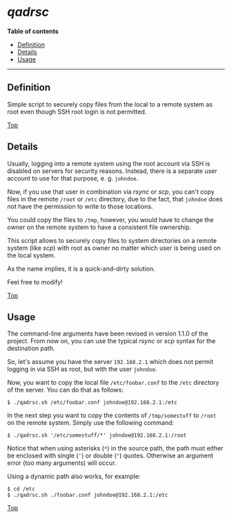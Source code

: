 # *qadrsc*

**Table of contents**
*   [Definition](#definition)
*   [Details](#details)
*   [Usage](#usage)

----

## Definition

Simple script to securely copy files from the local to a remote system as root even though SSH root login is not permitted.

[Top](#)

## Details

Usually, logging into a remote system using the root account via SSH is disabled on servers for security reasons. Instead, there is a separate user account to use for that purpose, e. g. `johndoe`.

Now, if you use that user in combination via *rsync* or *scp*, you can't copy files in the remote `/root` or `/etc` directory, due to the fact, that `johndoe` does not have the permission to write to those locations.

You could copy the files to `/tmp`, however, you would have to change the owner on the remote system to have a consistent file ownership.

This script allows to securely copy files to system directories on a remote system (like *scp*) with root as owner no matter which user is being used on the local system.

As the name implies, it is a quick-and-dirty solution.

Feel free to modify!

[Top](#)

## Usage

The command-line arguments have been revised in version 1.1.0 of the project. From now on, you can use the typical *rsync* or *scp* syntax for the destination path.

So, let's assume you have the server `192.168.2.1` which does not permit logging in via SSH as root, but with the user `johndoe`.

Now, you want to copy the local file `/etc/foobar.conf` to the `/etc` directory of the server. You can do that as follows:

```
$ ./qadrsc.sh /etc/foobar.conf johndoe@192.168.2.1:/etc
```

In the next step you want to copy the contents of `/tmp/somestuff` to `/root` on the remote system. Simply use the following command:

```
$ ./qadrsc.sh '/etc/somestuff/*' johndoe@192.168.2.1:/root
```

Notice that when using asterisks (`*`) in the source path, the path must either be enclosed with single (`'`) or double (`"`) quotes. Otherwise an argument error (too many arguments) will occur.

Using a dynamic path also works, for example:

```
$ cd /etc
$ ./qadrsc.sh ./foobar.conf johndoe@192.168.2.1:/etc
```

[Top](#)
